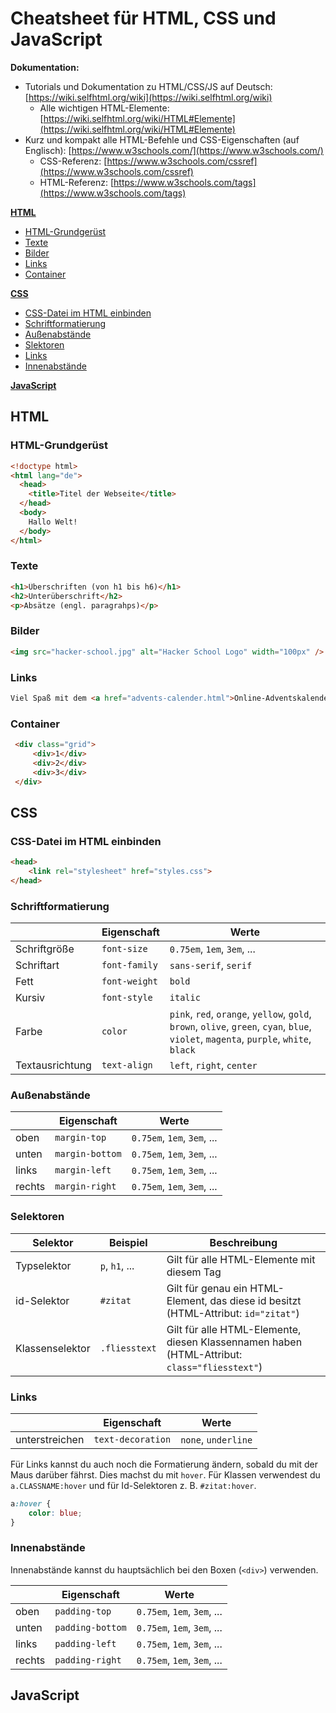# Cheatsheet für HTML, CSS und JavaScript

**Dokumentation:**

* Tutorials und Dokumentation zu HTML/CSS/JS auf Deutsch: [https://wiki.selfhtml.org/wiki](https://wiki.selfhtml.org/wiki)
    * Alle wichtigen HTML-Elemente: [https://wiki.selfhtml.org/wiki/HTML#Elemente](https://wiki.selfhtml.org/wiki/HTML#Elemente)
* Kurz und kompakt alle HTML-Befehle und CSS-Eigenschaften (auf Englisch): [https://www.w3schools.com/](https://www.w3schools.com/)
    * CSS-Referenz: [https://www.w3schools.com/cssref](https://www.w3schools.com/cssref)
    * HTML-Referenz: [https://www.w3schools.com/tags](https://www.w3schools.com/tags)

**[HTML](#html)**

* [HTML-Grundgerüst](#html-grundgerst)
* [Texte](#texte)
* [Bilder](#bilder)
* [Links](#links)
* [Container](#container)

**[CSS](#css)**

* [CSS-Datei im HTML einbinden](#css-datei-im-html-einbinden)
* [Schriftformatierung](#schriftformatierung)
* [Außenabstände](#auenabstnde)
* [Slektoren](#selektoren)
* [Links](Links)
* [Innenabstände](#innenabstnde)

**[JavaScript](#javascript)**

## HTML

### HTML-Grundgerüst

```html
<!doctype html>
<html lang="de">
  <head>
    <title>Titel der Webseite</title>
  </head>
  <body>
    Hallo Welt!
  </body>
</html>
```

### Texte

```html
<h1>Überschriften (von h1 bis h6)</h1>
<h2>Unterüberschrift</h2>
<p>Absätze (engl. paragrahps)</p>

```

### Bilder

```html
<img src="hacker-school.jpg" alt="Hacker School Logo" width="100px" />
```

### Links

```html
Viel Spaß mit dem <a href="advents-calender.html">Online-Adventskalender</a> von der Hacker School.
```

### Container

```html
 <div class="grid">
     <div>1</div>
     <div>2</div>
     <div>3</div>
 </div>
 ```

## CSS

### CSS-Datei im HTML einbinden

```html
<head>
    <link rel="stylesheet" href="styles.css">
</head>
```

### Schriftformatierung

|      |  Eigenschaft    |  Werte    |
| ---- | ---- | ---- |
|  Schriftgröße     | `font-size`       |  `0.75em`, `1em`, `3em`, ...  |
|  Schriftart       | `font-family`     |  `sans-serif`, `serif`     |
|  Fett             | `font-weight`     |  `bold`                    |
|  Kursiv           | `font-style`      |  `italic`                  |
|  Farbe            | `color`           |  `pink`, `red`, `orange`, `yellow`, `gold`, `brown`, `olive`, `green`, `cyan`, `blue`, `violet`, `magenta`, `purple`, `white`, `black` |
|  Textausrichtung  | `text-align`      |  `left`, `right`, `center` |

### Außenabstände

|      |  Eigenschaft    |  Werte    |
| ---- | ---- | ---- |
|  oben     | `margin-top`       |  `0.75em`, `1em`, `3em`, ...    |
|  unten     | `margin-bottom`       |  `0.75em`, `1em`, `3em`, ...    |
|  links     | `margin-left`       |  `0.75em`, `1em`, `3em`, ...    |
|  rechts     | `margin-right`       |  `0.75em`, `1em`, `3em`, ...    |

### Selektoren

|  Selektor    |  Beispiel   |  Beschreibung    | 
| ---- | ---- | ---- |
|  Typselektor     | `p`, `h1`, ...       |  Gilt für alle HTML-Elemente mit diesem Tag |
|  id-Selektor     | `#zitat`       |  Gilt für genau ein HTML-Element, das diese id besitzt (HTML-Attribut: `id="zitat"`)  |
|  Klassenselektor     | `.fliesstext`  |  Gilt für alle HTML-Elemente, diesen Klassennamen haben (HTML-Attribut: `class="fliesstext"`) |

### Links

|      |  Eigenschaft    |  Werte    |
| ---- | ---- | ---- |
|  unterstreichen     | `text-decoration`       |  `none`, `underline`    |

Für Links kannst du auch noch die Formatierung ändern, sobald du mit der Maus darüber fährst.
Dies machst du mit `hover`. Für Klassen verwendest du `a.CLASSNAME:hover`
und für Id-Selektoren z. B. `#zitat:hover`.

```css
a:hover {
    color: blue;
}
```

### Innenabstände

Innenabstände kannst du hauptsächlich bei den Boxen (`<div>`) verwenden.

|      |  Eigenschaft    |  Werte    |
| ---- | ---- | ---- |
|  oben     | `padding-top`       |  `0.75em`, `1em`, `3em`, ...    |
|  unten     | `padding-bottom`       |  `0.75em`, `1em`, `3em`, ...    |
|  links     | `padding-left`       |  `0.75em`, `1em`, `3em`, ...    |
|  rechts     | `padding-right`       |  `0.75em`, `1em`, `3em`, ...    |

## JavaScript
